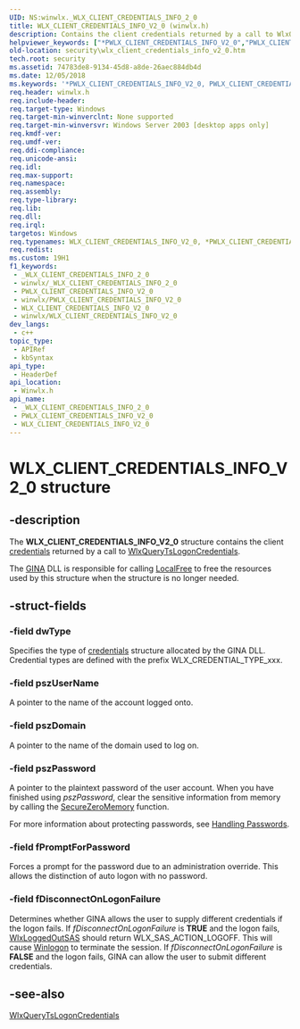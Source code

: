 ```yaml
---
UID: NS:winwlx._WLX_CLIENT_CREDENTIALS_INFO_2_0
title: WLX_CLIENT_CREDENTIALS_INFO_V2_0 (winwlx.h)
description: Contains the client credentials returned by a call to WlxQueryTsLogonCredentials.
helpviewer_keywords: ["*PWLX_CLIENT_CREDENTIALS_INFO_V2_0","PWLX_CLIENT_CREDENTIALS_INFO_V2_0","PWLX_CLIENT_CREDENTIALS_INFO_V2_0 structure pointer [Security]","WLX_CLIENT_CREDENTIALS_INFO_V2_0","WLX_CLIENT_CREDENTIALS_INFO_V2_0 structure [Security]","security.wlx_client_credentials_info_v2_0","winwlx/PWLX_CLIENT_CREDENTIALS_INFO_V2_0","winwlx/WLX_CLIENT_CREDENTIALS_INFO_V2_0"]
old-location: security\wlx_client_credentials_info_v2_0.htm
tech.root: security
ms.assetid: 74783de8-9134-45d8-a8de-26aec884db4d
ms.date: 12/05/2018
ms.keywords: '*PWLX_CLIENT_CREDENTIALS_INFO_V2_0, PWLX_CLIENT_CREDENTIALS_INFO_V2_0, PWLX_CLIENT_CREDENTIALS_INFO_V2_0 structure pointer [Security], WLX_CLIENT_CREDENTIALS_INFO_V2_0, WLX_CLIENT_CREDENTIALS_INFO_V2_0 structure [Security], security.wlx_client_credentials_info_v2_0, winwlx/PWLX_CLIENT_CREDENTIALS_INFO_V2_0, winwlx/WLX_CLIENT_CREDENTIALS_INFO_V2_0'
req.header: winwlx.h
req.include-header: 
req.target-type: Windows
req.target-min-winverclnt: None supported
req.target-min-winversvr: Windows Server 2003 [desktop apps only]
req.kmdf-ver: 
req.umdf-ver: 
req.ddi-compliance: 
req.unicode-ansi: 
req.idl: 
req.max-support: 
req.namespace: 
req.assembly: 
req.type-library: 
req.lib: 
req.dll: 
req.irql: 
targetos: Windows
req.typenames: WLX_CLIENT_CREDENTIALS_INFO_V2_0, *PWLX_CLIENT_CREDENTIALS_INFO_V2_0
req.redist: 
ms.custom: 19H1
f1_keywords:
 - _WLX_CLIENT_CREDENTIALS_INFO_2_0
 - winwlx/_WLX_CLIENT_CREDENTIALS_INFO_2_0
 - PWLX_CLIENT_CREDENTIALS_INFO_V2_0
 - winwlx/PWLX_CLIENT_CREDENTIALS_INFO_V2_0
 - WLX_CLIENT_CREDENTIALS_INFO_V2_0
 - winwlx/WLX_CLIENT_CREDENTIALS_INFO_V2_0
dev_langs:
 - c++
topic_type:
 - APIRef
 - kbSyntax
api_type:
 - HeaderDef
api_location:
 - Winwlx.h
api_name:
 - _WLX_CLIENT_CREDENTIALS_INFO_2_0
 - PWLX_CLIENT_CREDENTIALS_INFO_V2_0
 - WLX_CLIENT_CREDENTIALS_INFO_V2_0
---
```


# WLX_CLIENT_CREDENTIALS_INFO_V2_0 structure


## -description

The <b>WLX_CLIENT_CREDENTIALS_INFO_V2_0</b> structure contains the client <a href="/windows/desktop/SecGloss/c-gly">credentials</a> returned by a call to 
<a href="/windows/desktop/api/winwlx/nc-winwlx-pwlx_query_ts_logon_credentials">WlxQueryTsLogonCredentials</a>.

The <a href="/windows/desktop/SecGloss/g-gly">GINA</a> DLL is responsible for calling 
<a href="/windows/desktop/api/winbase/nf-winbase-localfree">LocalFree</a> to free the resources used by this structure when the structure is no longer needed.

## -struct-fields

### -field dwType

Specifies the type of <a href="/windows/desktop/SecGloss/c-gly">credentials</a> structure allocated by the GINA DLL. Credential types are defined with the prefix WLX_CREDENTIAL_TYPE_xxx.

### -field pszUserName

A pointer to the name of the account logged onto.

### -field pszDomain

A pointer to the name of the domain used to log on.

### -field pszPassword

A pointer to the plaintext password of the user account. When you have finished using <i>pszPassword</i>, clear the sensitive information from memory by calling the <a href="/previous-versions/windows/desktop/legacy/aa366877(v=vs.85)">SecureZeroMemory</a> function.

For more information about protecting passwords, see <a href="/windows/desktop/SecBP/handling-passwords">Handling Passwords</a>.

### -field fPromptForPassword

Forces a prompt for the password due to an administration override. This allows the distinction of auto logon with no password.

### -field fDisconnectOnLogonFailure

Determines whether GINA allows the user to supply different credentials if the logon fails. If  <i>fDisconnectOnLogonFailure</i> is <b>TRUE</b> and the logon fails, <a href="/windows/desktop/api/winwlx/nf-winwlx-wlxloggedoutsas">WlxLoggedOutSAS</a> should return WLX_SAS_ACTION_LOGOFF.  This will cause <a href="/windows/desktop/SecGloss/w-gly">Winlogon</a> to terminate the session. If <i>fDisconnectOnLogonFailure</i> is <b>FALSE</b> and the logon fails, GINA can allow the user to submit different credentials.

## -see-also

<a href="/windows/desktop/api/winwlx/nc-winwlx-pwlx_query_ts_logon_credentials">WlxQueryTsLogonCredentials</a>


